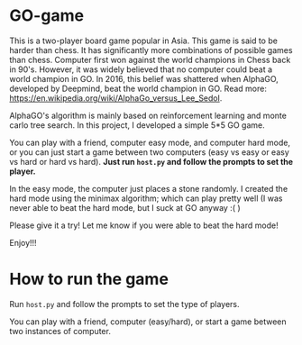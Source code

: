 # GO-game
This is a two-player board game popular in Asia. This game is said to be harder than chess. It has significantly more combinations of possible games than chess.
Computer first won against the world champions in Chess back in 90's. However, it was widely believed that no computer could beat a world champion in GO. In 2016, this belief was shattered when
AlphaGO, developed by Deepmind, beat the world champion in GO. Read more: https://en.wikipedia.org/wiki/AlphaGo_versus_Lee_Sedol.

AlphaGO's algorithm is mainly based on reinforcement learning and monte carlo tree search. In this project, I developed a simple 5*5 GO game.

You can play with a friend, computer easy mode, and computer hard mode, or you can just start a game between two computers (easy vs easy or easy vs hard or hard vs hard). __Just run `host.py` and follow the prompts to set the player.__

In the easy mode, the computer just places a stone randomly. I created the hard mode using the minimax algorithm; which can play pretty well (I was never able to beat the hard mode, but I suck at GO anyway :( )

Please give it a try! Let me know if you were able to beat the hard mode!

Enjoy!!!

# How to run the game

Run `host.py` and follow the prompts to set the type of players.

You can play with a friend, computer (easy/hard), or start a game between two instances of computer.

